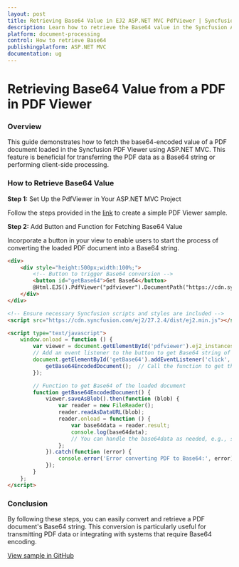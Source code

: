 ```yaml
---
layout: post
title: Retrieving Base64 Value in EJ2 ASP.NET MVC PdfViewer | Syncfusion
description: Learn how to retrieve the Base64 value in the Syncfusion ASP.NET MVC PDF Viewer component of Syncfusion Essential JS 2 and more.
platform: document-processing
control: How to retrieve Base64
publishingplatform: ASP.NET MVC
documentation: ug
---
```


# Retrieving Base64 Value from a PDF in PDF Viewer
### Overview

This guide demonstrates how to fetch the base64-encoded value of a PDF document loaded in the Syncfusion PDF Viewer using ASP.NET MVC. This feature is beneficial for transferring the PDF data as a Base64 string or performing client-side processing.

### How to Retrieve Base64 Value

**Step 1:** Set Up the PdfViewer in Your ASP.NET MVC Project

 Follow the steps provided in the [link](https://help.syncfusion.com/document-processing/pdf/pdf-viewer/asp-net-mvc/getting-started/) to create a simple PDF Viewer sample.

**Step 2:** Add Button and Function for Fetching Base64 Value

Incorporate a button in your view to enable users to start the process of converting the loaded PDF document into a Base64 string.

```html
<div>
    <div style="height:500px;width:100%;">
        <!-- Button to trigger Base64 conversion -->
        <button id="getBase64">Get Base64</button>
        @Html.EJS().PdfViewer("pdfviewer").DocumentPath("https://cdn.syncfusion.com/content/pdf/pdf-succinctly.pdf").Render()
    </div>
</div>

<!-- Ensure necessary Syncfusion scripts and styles are included -->
<script src="https://cdn.syncfusion.com/ej2/27.2.4/dist/ej2.min.js"></script>

<script type="text/javascript">
    window.onload = function () {
        var viewer = document.getElementById('pdfviewer').ej2_instances[0];
        // Add an event listener to the button to get Base64 string of the loaded document
        document.getElementById('getBase64').addEventListener('click', function () {
            getBase64EncodedDocument();  // Call the function to get the Base64 string
        });

        // Function to get Base64 of the loaded document
        function getBase64EncodedDocument() {
            viewer.saveAsBlob().then(function (blob) {
                var reader = new FileReader();
                reader.readAsDataURL(blob);
                reader.onload = function () {
                    var base64data = reader.result;
                    console.log(base64data);
                    // You can handle the base64data as needed, e.g., sending it to a server or displaying it
                };
            }).catch(function (error) {
                console.error('Error converting PDF to Base64:', error);
            });
        }
    };
</script>

```
### Conclusion

By following these steps, you can easily convert and retrieve a PDF document's Base64 string. This conversion is particularly useful for transmitting PDF data or integrating with systems that require Base64 encoding.

[View sample in GitHub](https://github.com/SyncfusionExamples/mvc-pdf-viewer-examples/tree/master/How%20to)